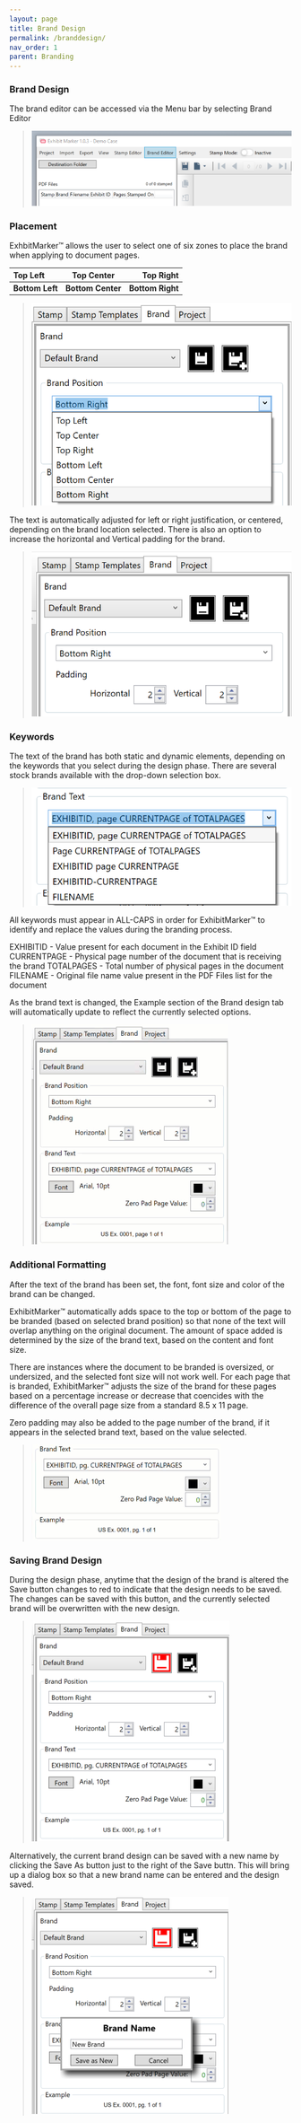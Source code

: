 ```yaml
---
layout: page
title: Brand Design
permalink: /branddesign/
nav_order: 1
parent: Branding
---
```


### Brand Design

The brand editor can be accessed via the Menu bar by selecting Brand Editor

> ![Screen Grab - Brand Editor Menu Bar](../../getting_started/user_interface/user_interface_assets/UserInterface_Menu_06_BrandEditor.png)

### Placement

ExhbitMarker&trade; allows the user to select one of six zones to place the brand when applying to document pages.

|Top Left | Top Center | Top Right |
|:-------------|:-----:|-----------:|
|__Bottom Left__ | __Bottom Center__ | __Bottom Right__ |

> ![Screen Grab - Brand Zone Selection](brand_design_assets/brand_design_01_BrandZonePosition.png)

The text is automatically adjusted for left or right justification, or centered, depending on the brand location selected.  There is also an option to increase the horizontal and Vertical padding for the brand.

 > ![Screen Grab - Brand Position Padding](brand_design_assets/brand_design_01_BrandPadding.png)

### Keywords

The text of the brand has both static and dynamic elements, depending on the keywords that you select during the design phase.  There are several stock brands available with the drop-down selection box.

> ![Screen Grab - Stock Brand Text Options](brand_design_assets/brand_design_03_BrandStockKeywordOptions.png)

All keywords must appear in ALL-CAPS in order for ExhibitMarker&trade; to identify and replace the values during the branding process.

EXHIBITID - Value present for each document in the Exhibit ID field
CURRENTPAGE - Physical page number of the document that is receiving the brand
TOTALPAGES - Total number of physical pages in the document
FILENAME - Original file name value present in the PDF Files list for the document

As the brand text is changed, the Example section of the Brand design tab will automatically update to reflect the currently selected options.

> ![Animation - Selection of different default Brands](brand_design_assets/brand_design_04_BrandOptionSelection.gif)

### Additional Formatting

After the text of the brand has been set, the font, font size and color of the brand can be changed.

ExhibitMarker&trade; automatically adds space to the top or bottom of the page to be branded (based on selected brand position) so that none of the text will overlap anything on the original document.  The amount of space added is determined by the size of the brand text, based on the content and font size.

There are instances where the document to be branded is oversized, or undersized, and the selected font size will not work well.  For each page that is branded, ExhibitMarker&trade; adjusts the size of the brand for these pages based on a percentage increase or decrease that coencides with the difference of the overall page size from a standard 8.5 x 11 page.

Zero padding may also be added to the page number of the brand, if it appears in the selected brand text, based on the value selected.

> ![Animation - Add zero padding to page numbers](brand_design_assets/brand_design_07_ZeroPadPageNumber.gif)

### Saving Brand Design

During the design phase, anytime that the design of the brand is altered the Save button changes to red to indicate that the design needs to be saved.  The changes can be saved with this button, and the currently selected brand will be overwritten with the new design.

> ![Screen Grab - Save Brand Design Indicator](brand_design_assets/brand_design_05_SaveBrand.png)

Alternatively, the current brand design can be saved with a new name by clicking the Save As button just to the right of the Save buttn.  This will bring up a dialog box so that a new brand  name can be entered and the design saved.

> ![Screen Grab - Save Brand Design As](brand_design_assets/brand_design_06_SaveAsNewBrand.png)
